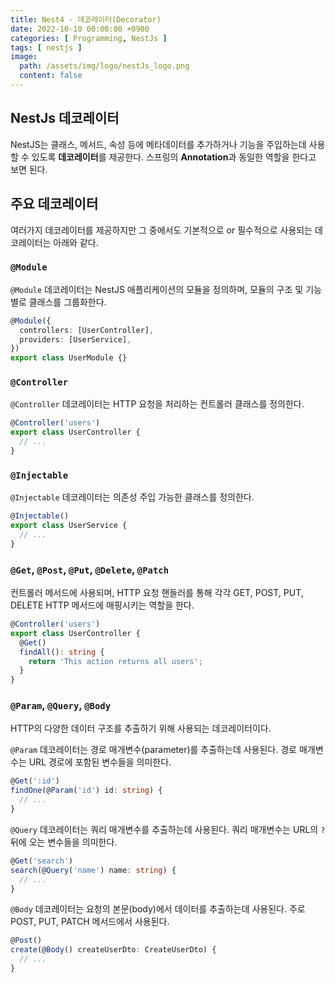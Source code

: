 ```yaml
---
title: Nest4 - 데코레이터(Decorator)
date: 2022-10-10 00:00:00 +0900
categories: [ Programming, NestJs ]
tags: [ nestjs ]
image:
  path: /assets/img/logo/nestJs_logo.png
  content: false
---
```


## NestJs 데코레이터

NestJS는 클래스, 메서드, 속성 등에 메타데이터를 추가하거나 기능을 주입하는데 사용할 수 있도록 **데코레이터**를 제공한다.
스프링의 **Annotation**과 동일한 역할을 한다고 보면 된다.

## 주요 데코레이터

여러가지 데코레이터를 제공하지만 그 중에서도 기본적으로 or 필수적으로 사용되는 데코레이터는 아래와 같다.

### `@Module`

`@Module` 데코레이터는 NestJS 애플리케이션의 모듈을 정의하며, 모듈의 구조 및 기능 별로 클래스를 그룹화한다.

``` typescript
@Module({
  controllers: [UserController],
  providers: [UserService],
})
export class UserModule {}
```

### `@Controller`

`@Controller` 데코레이터는 HTTP 요청을 처리하는 컨트롤러 클래스를 정의한다.

``` typescript
@Controller('users')
export class UserController {
  // ...
}
```

### `@Injectable`

`@Injectable` 데코레이터는 의존성 주입 가능한 클래스를 정의한다.

``` typescript
@Injectable()
export class UserService {
  // ...
}
```

### `@Get`, `@Post`, `@Put`, `@Delete`, `@Patch`

컨트롤러 메서드에 사용되며, HTTP 요청 핸들러를 통해 각각 GET, POST, PUT, DELETE HTTP 메서드에 매핑시키는 역할을 한다.

``` typescript
@Controller('users')
export class UserController {
  @Get()
  findAll(): string {
    return 'This action returns all users';
  }
}
```

### `@Param`, `@Query`, `@Body`

HTTP의 다양한 데이터 구조를 추출하기 위해 사용되는 데코레이터이다.

`@Param` 데코레이터는 경로 매개변수(parameter)를 추출하는데 사용된다. 경로 매개변수는 URL 경로에 포함된 변수들을 의미한다.

``` typescript
@Get(':id')
findOne(@Param('id') id: string) {
  // ...
}
```

`@Query` 데코레이터는 쿼리 매개변수를 추출하는데 사용된다. 쿼리 매개변수는 URL의 `?` 뒤에 오는 변수들을 의미한다.

``` typescript
@Get('search')
search(@Query('name') name: string) {
  // ...
}
```

`@Body` 데코레이터는 요청의 본문(body)에서 데이터를 추출하는데 사용된다. 주로 POST, PUT, PATCH 메서드에서 사용된다.

``` typescript
@Post()
create(@Body() createUserDto: CreateUserDto) {
  // ...
}
```
